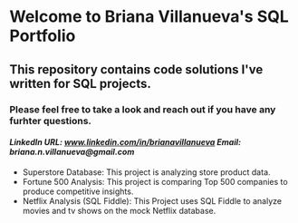 #  Welcome to Briana Villanueva's SQL Portfolio
## This repository contains code solutions I've written for SQL projects.
### Please feel free to take a look and reach out if you have any furhter questions.
#### _LinkedIn URL: www.linkedin.com/in/brianavillanueva Email: briana.n.villanueva@gmail.com_



* Superstore Database: This project is analyzing store product data.
* Fortune 500 Analysis: This project is comparing Top 500 companies to produce competitive insights.
* Netflix Analysis (SQL Fiddle): This Project uses SQL Fiddle to analyze movies and tv shows on the mock Netflix database.

